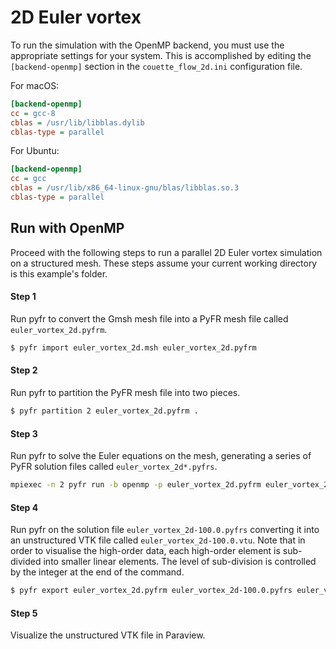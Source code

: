 # 2D Euler vortex

To run the simulation with the OpenMP backend, you must use the appropriate
settings for your system. This is accomplished by editing the
`[backend-openmp]` section in the `couette_flow_2d.ini` configuration file.

For macOS:

```ini
[backend-openmp]
cc = gcc-8
cblas = /usr/lib/libblas.dylib
cblas-type = parallel
```

For Ubuntu:

```ini
[backend-openmp]
cc = gcc
cblas = /usr/lib/x86_64-linux-gnu/blas/libblas.so.3
cblas-type = parallel
```

## Run with OpenMP

Proceed with the following steps to run a parallel 2D Euler vortex simulation
on a structured mesh. These steps assume your current working directory is
this example's folder.

#### Step 1

Run pyfr to convert the Gmsh mesh file into a PyFR mesh file called
`euler_vortex_2d.pyfrm`.

```bash
$ pyfr import euler_vortex_2d.msh euler_vortex_2d.pyfrm
```

#### Step 2

Run pyfr to partition the PyFR mesh file into two pieces.

```bash
$ pyfr partition 2 euler_vortex_2d.pyfrm .
```

#### Step 3

Run pyfr to solve the Euler equations on the mesh, generating a series of PyFR
solution files called `euler_vortex_2d*.pyfrs`.

```bash
mpiexec -n 2 pyfr run -b openmp -p euler_vortex_2d.pyfrm euler_vortex_2d.ini
```

#### Step 4

Run pyfr on the solution file `euler_vortex_2d-100.0.pyfrs` converting it into
an unstructured VTK file called `euler_vortex_2d-100.0.vtu`. Note that in
order to visualise the high-order data, each high-order element is sub-divided
into smaller linear elements. The level of sub-division is controlled by the
integer at the end of the command.

```bash
$ pyfr export euler_vortex_2d.pyfrm euler_vortex_2d-100.0.pyfrs euler_vortex_2d-100.0.vtu -d 4
```

#### Step 5

Visualize the unstructured VTK file in Paraview.
